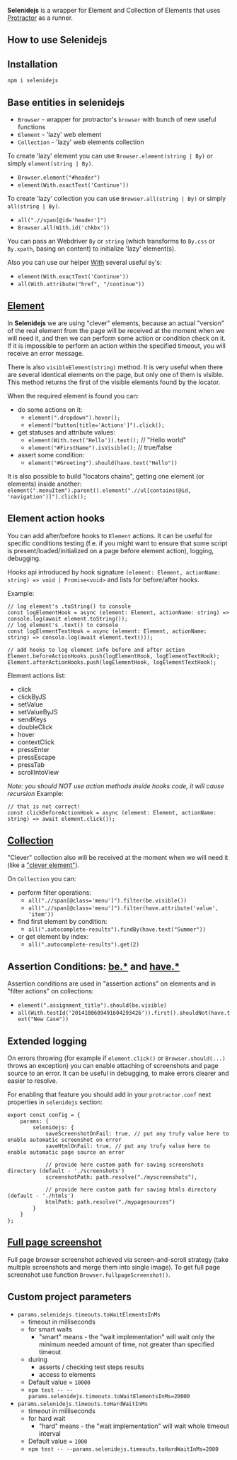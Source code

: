 **Selenidejs** is a wrapper for Element and Collection of Elements that uses [Protractor](https://www.protractortest.org/#/) as a runner.

## How to use Selenidejs

## Installation

`npm i selenidejs`

## Base entities in selenidejs

* `Browser` - wrapper for protractor's `browser` with bunch of new useful functions
* `Element` - 'lazy' web element
* `Collection` - 'lazy' web elements collection

To create 'lazy' element you can use `Browser.element(string | By)` or simply `element(string | By)`.
 - `Browser.element("#header")`
 - `element(With.exactText('Continue'))`

To create 'lazy' collection you can use `Browser.all(string | By)` or simply `all(string | By)`.
 - `all(".//span[@id='header']")`
 - `Browser.all(With.id('chkbx'))`


You can pass an Webdriver `By` or `string` (which transforms to `By.css` or `By.xpath`, basing on content) to initialize 'lazy' element(s).

 Also you can use our helper [With](./lib/locators/with.ts) several useful `By`'s:
  - `element(With.exactText('Continue'))`
  - `all(With.attribute("href", "/continue"))`

## [Element](./lib/base-entities/element.ts)

In **Selenidejs** we are using "clever" elements, because an actual "version" of the real element from the page will be received at the moment when we will need it, and then we can perform some action or condition check on it. If it is impossible to perform an action within the specified timeout, you will receive an error message.

There is also `visibleElement(string)` method. It is very useful when there are several identical elements on the page, but only one of them is visible. This method returns the first of the visible elements found by the locator.

When the required element is found you can:
  * do some actions on it:
    * `element(".dropdown").hover();`
    * `element("button[title='Actions']").click();`
  * get statuses and attribute values:
    * `element(With.text('Hello')).text();` // "Hello world"
    * `element("#FirstName").isVisible();` // true/false
  * assert some condition:
    * `element("#Greeting").should(have.text("Hello"))`

It is also possible to build "locators chains", getting one element (or elements) inside another:
      `element(".menuItem").parent().element(".//ul[contains(@id, 'navigation')]").click();`

## Element action hooks

You can add after/before hooks to `Element` actions. It can be useful for specific conditions testing (f.e. if you might want to ensure that some script is present/loaded/initialized on a page before element action), logging, debugging.

Hooks api introduced by hook signature `(element: Element, actionName: string) => void | Promise<void>` and lists for before/after hooks.

Example:
```
// log element's .toString() to console
const logElementHook = async (element: Element, actionName: string) => console.log(await element.toString());
// log element's .text() to console
const logElementTextHook = async (element: Element, actionName: string) => console.log(await element.text()));

// add hooks to log element info before and after action
Element.beforeActionHooks.push(logElementHook, logElementTextHook);
Element.afterActionHooks.push(logElementHook, logElementTextHook);
```

Element actions list:
 * click
 * clickByJS
 * setValue
 * setValueByJS
 * sendKeys
 * doubleClick
 * hover
 * contextClick
 * pressEnter
 * pressEscape
 * pressTab
 * scrollIntoView

*Note: you should NOT use action methods inside hooks code, it will cause recursion*
Example:
```
// that is not correct!
const clickBeforeActionHook = async (element: Element, actionName: string) => await element.click());
```


## [Collection](./lib/base-entities/collection.ts)

 "Clever" collection also will be received at the moment when we will need it (like a ["clever element"](#element)).

 On `Collection` you can:
  * perform filter operations:
    * `all(".//span[@class='menu']").filter(be.visible())`
    * `all(".//span[@class='menu']").filter(have.attribute('value', 'item'))`
  * find first element by condition:
    * `all(".autocomplete-results").findBy(have.text("Summer"))`
  * or get element by index:
    * `all(".autocomplete-results").get(2)`

## Assertion Conditions: [be.*](./lib/conditions/helpers/be.ts) and [have.*](./lib/conditions/helpers/have.ts)

Assertion conditions are used in "assertion actions" on elements and in "filter actions" on collections:

  * `element(".assignment_title").should(be.visible)`
  * `all(With.testId('2014100609491604293426')).first().shouldNot(have.text("New Case"))`

## Extended logging
On errors throwing (for example if `element.click()` or `Browser.should(...)` throws an exception) you can enable attaching of screenshots and page source to an error. It can be useful in debugging, to make errors clearer and easier to resolve.

For enabling that feature you should add in your `protractor.conf` next properties in `selenidejs` section:
```
export const config = {
    params: {
        selenidejs: {
            saveScreenshotOnFail: true, // put any trufy value here to enable automatic screenshot on error
            saveHtmlOnFail: true, // put any trufy value here to enable automatic page source on error

            // provide here custom path for saving screenshots directory (default - './screenshots')
            screenshotPath: path.resolve("./myscreenshots"),

            // provide here custom path for saving htmls directory (default - './htmls')
            htmlPath: path.resolve("./mypagesources")
        }
    }
};
```

## [Full page screenshot](./lib/screenshot.ts)
Full page browser screenshot achieved via screen-and-scroll strategy (take multiple screenshots and merge them into single image). To get full page screenshot use function `Browser.fullpageScreenshot()`.

## Custom project parameters
* `params.selenidejs.timeouts.toWaitElementsInMs`
  * timeout in milliseconds
  * for smart waits
    * "smart" means - the "wait implementation" will wait only the minimum needed amount of time, not greater than specified timeout
  * during
    * asserts / checking test steps results
    * access to elements
  * Default value = `10000`
  * `npm test -- --params.selenidejs.timeouts.toWaitElementsInMs=20000`
* `params.selenidejs.timeouts.toHardWaitInMs`
  * timeout in milliseconds
  * for hard wait
    * "hard" means -  the "wait implementation" will wait whole timeout interval
  * Default value = `1000`
  * `npm test -- --params.selenidejs.timeouts.toHardWaitInMs=2000`
